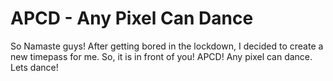 # APCD - Any Pixel Can Dance
So Namaste guys! After getting bored in the lockdown, I decided to create a new timepass for me. So, it is in front of you! APCD! Any pixel can dance. Lets dance!

